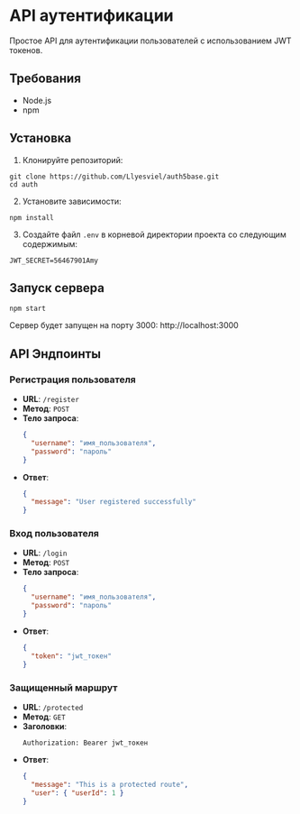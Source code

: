 # API аутентификации

Простое API для аутентификации пользователей с использованием JWT токенов.

## Требования

- Node.js
- npm

## Установка

1. Клонируйте репозиторий:
```
git clone https://github.com/Llyesviel/auth5base.git
cd auth
```

2. Установите зависимости:
```
npm install
```

3. Создайте файл `.env` в корневой директории проекта со следующим содержимым:
```
JWT_SECRET=56467901Amy
```

## Запуск сервера

```
npm start
```

Сервер будет запущен на порту 3000: http://localhost:3000

## API Эндпоинты

### Регистрация пользователя
- **URL**: `/register`
- **Метод**: `POST`
- **Тело запроса**:
  ```json
  {
    "username": "имя_пользователя",
    "password": "пароль"
  }
  ```
- **Ответ**:
  ```json
  {
    "message": "User registered successfully"
  }
  ```

### Вход пользователя
- **URL**: `/login`
- **Метод**: `POST`
- **Тело запроса**:
  ```json
  {
    "username": "имя_пользователя",
    "password": "пароль"
  }
  ```
- **Ответ**:
  ```json
  {
    "token": "jwt_токен"
  }
  ```

### Защищенный маршрут
- **URL**: `/protected`
- **Метод**: `GET`
- **Заголовки**:
  ```
  Authorization: Bearer jwt_токен
  ```
- **Ответ**:
  ```json
  {
    "message": "This is a protected route",
    "user": { "userId": 1 }
  }
  ``` 